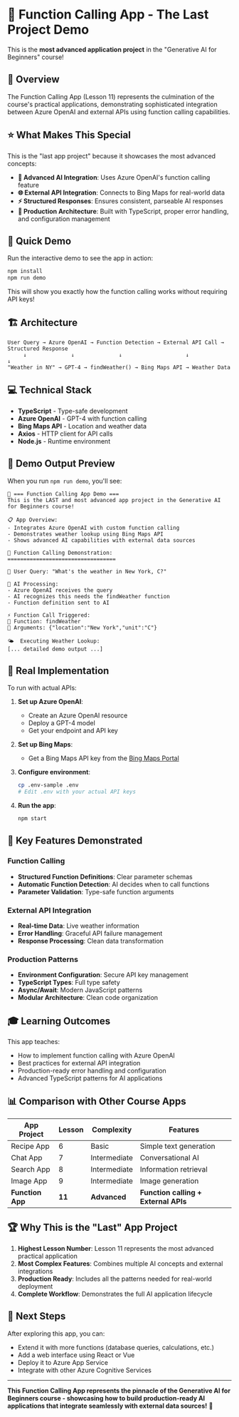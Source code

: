 # 🚀 Function Calling App - The Last Project Demo

This is the **most advanced application project** in the "Generative AI for Beginners" course! 

## 🎯 Overview

The Function Calling App (Lesson 11) represents the culmination of the course's practical applications, demonstrating sophisticated integration between Azure OpenAI and external APIs using function calling capabilities.

## ⭐ What Makes This Special

This is the "last app project" because it showcases the most advanced concepts:

- **🧠 Advanced AI Integration**: Uses Azure OpenAI's function calling feature
- **🌐 External API Integration**: Connects to Bing Maps for real-world data
- **⚡ Structured Responses**: Ensures consistent, parseable AI responses
- **🔧 Production Architecture**: Built with TypeScript, proper error handling, and configuration management

## 🚀 Quick Demo

Run the interactive demo to see the app in action:

```bash
npm install
npm run demo
```

This will show you exactly how the function calling works without requiring API keys!

## 🏗️ Architecture

```
User Query → Azure OpenAI → Function Detection → External API Call → Structured Response
     ↓              ↓              ↓                    ↓                  ↓
"Weather in NY" → GPT-4 → findWeather() → Bing Maps API → Weather Data
```

## 💻 Technical Stack

- **TypeScript** - Type-safe development
- **Azure OpenAI** - GPT-4 with function calling
- **Bing Maps API** - Location and weather data
- **Axios** - HTTP client for API calls
- **Node.js** - Runtime environment

## 🎥 Demo Output Preview

When you run `npm run demo`, you'll see:

```
🚀 === Function Calling App Demo ===
This is the LAST and most advanced app project in the Generative AI for Beginners course!

📋 App Overview:
- Integrates Azure OpenAI with custom function calling
- Demonstrates weather lookup using Bing Maps API
- Shows advanced AI capabilities with external data sources

🎯 Function Calling Demonstration:
==================================

👤 User Query: "What's the weather in New York, C?"

🧠 AI Processing:
- Azure OpenAI receives the query
- AI recognizes this needs the findWeather function
- Function definition sent to AI

⚡ Function Call Triggered:
📡 Function: findWeather
📝 Arguments: {"location":"New York","unit":"C"}

🌤️  Executing Weather Lookup:
[... detailed demo output ...]
```

## 🔧 Real Implementation

To run with actual APIs:

1. **Set up Azure OpenAI**:
   - Create an Azure OpenAI resource
   - Deploy a GPT-4 model
   - Get your endpoint and API key

2. **Set up Bing Maps**:
   - Get a Bing Maps API key from the [Bing Maps Portal](https://www.bingmapsportal.com)

3. **Configure environment**:
   ```bash
   cp .env-sample .env
   # Edit .env with your actual API keys
   ```

4. **Run the app**:
   ```bash
   npm start
   ```

## 🌟 Key Features Demonstrated

### Function Calling
- **Structured Function Definitions**: Clear parameter schemas
- **Automatic Function Detection**: AI decides when to call functions
- **Parameter Validation**: Type-safe function arguments

### External API Integration
- **Real-time Data**: Live weather information
- **Error Handling**: Graceful API failure management
- **Response Processing**: Clean data transformation

### Production Patterns
- **Environment Configuration**: Secure API key management
- **TypeScript Types**: Full type safety
- **Async/Await**: Modern JavaScript patterns
- **Modular Architecture**: Clean code organization

## 🎓 Learning Outcomes

This app teaches:
- How to implement function calling with Azure OpenAI
- Best practices for external API integration
- Production-ready error handling and configuration
- Advanced TypeScript patterns for AI applications

## 📊 Comparison with Other Course Apps

| App Project | Lesson | Complexity | Features |
|-------------|--------|------------|----------|
| Recipe App | 6 | Basic | Simple text generation |
| Chat App | 7 | Intermediate | Conversational AI |
| Search App | 8 | Intermediate | Information retrieval |
| Image App | 9 | Intermediate | Image generation |
| **Function App** | **11** | **Advanced** | **Function calling + External APIs** |

## 🏆 Why This is the "Last" App Project

1. **Highest Lesson Number**: Lesson 11 represents the most advanced practical application
2. **Most Complex Features**: Combines multiple AI concepts and external integrations
3. **Production Ready**: Includes all the patterns needed for real-world deployment
4. **Complete Workflow**: Demonstrates the full AI application lifecycle

## 🚀 Next Steps

After exploring this app, you can:
- Extend it with more functions (database queries, calculations, etc.)
- Add a web interface using React or Vue
- Deploy it to Azure App Service
- Integrate with other Azure Cognitive Services

---

**This Function Calling App represents the pinnacle of the Generative AI for Beginners course - showcasing how to build production-ready AI applications that integrate seamlessly with external data sources!** 🎉